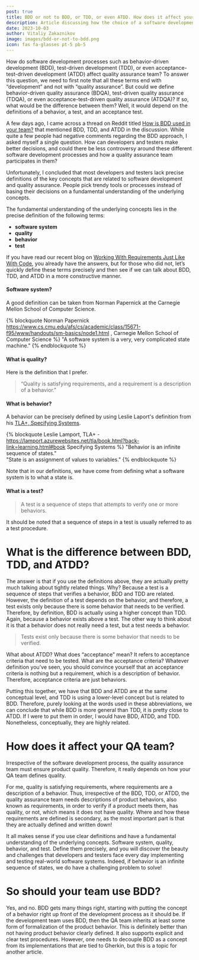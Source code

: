 ```yaml
---
post: true
title: BDD or not to BDD, or TDD, or even ATDD. How does it affect your QA team?
description: Article discussing how the choice of a software development process affects quality assurance team.
date: 2023-10-03
author: Vitaliy Zakaznikov
image: images/bdd-or-not-to-bdd.png
icon: fas fa-glasses pt-5 pb-5
---
```


How do software development processes such as behavior-driven development (BDD), test-driven development (TDD), or even acceptance-test-driven development (ATDD) affect quality assurance team? To answer this question, we need to first note that all these terms end with “development” and not with “quality assurance”. But could we define behavior-driven quality assurance (BDQA), test-driven quality assurance (TDQA), or even acceptance-test-driven quality assurance (ATDQA)? If so, what would be the difference between them? Well, it would depend on the definitions of a behavior, a test, and an acceptance test.<!-- more -->

A few days ago, I came across a thread on Reddit titled [How is BDD used in your team?](https://www.reddit.com/r/QualityAssurance/comments/16pis7x/how_is_bdd_used_in_your_team/?utm_campaign=Software%2BTesting%2BWeekly&utm_medium=web&utm_source=Software_Testing_Weekly_188) that mentioned BDD, TDD, and ATDD in the discussion. While quite a few people had negative comments regarding the BDD approach, I asked myself a single question. How can developers and testers make better decisions, and could there be less controversy around these different software development processes and how a quality assurance team participates in them?

Unfortunately, I concluded that most developers and testers lack precise definitions of the key concepts
that are related to software development and quality assurance. People pick trendy tools or processes instead of basing their decisions on a fundamental understanding of the underlying concepts.

The fundamental understanding of the underlying concepts lies in the precise definition of the following terms:

* **software system**
* **quality**
* **behavior**
* **test**

If you have read our recent blog on [Working With Requirements Just Like With Code](https://testflows.com/blog/working-with-requirements-just-like-with-code/), you already have the answers, but for those who did not, let’s quickly define these terms precisely and then see if we can talk about BDD, TDD, and ATDD in a more constructive manner.

#### Software system?

A good definition can be taken from Norman Papernick at the Carnegie Mellon School of Computer Science.

{% blockquote Norman Papernick https://www.cs.cmu.edu/afs/cs/academic/class/15671-f95/www/handouts/sm-basics/node1.html , Carnegie Mellon School of Computer Science  %}
"A software system is a very, very complicated state machine."
{% endblockquote %}

#### What is quality?

Here is the definition that I prefer.

> “Quality is satisfying requirements, and a requirement is a description of a behavior."

#### What is behavior?

A behavior can be precisely defined by using Leslie Laport's definition from his
[TLA+, Specifying Systems](https://lamport.azurewebsites.net/tla/book.html?back-link=learning.html#book).

{% blockquote Leslie Lamport, TLA+ - https://lamport.azurewebsites.net/tla/book.html?back-link=learning.html#book Specifying Systems %}
"Behavior is an infinite sequence of states."<br>
"State is an assignment of values to variables."
{% endblockquote %}

Note that in our definitions, we have come from defining what a software system is to what a state is.

#### What is a test?

> A test is a sequence of steps that attempts to verify one or more behaviors.

It should be noted that a sequence of steps in a test is usually referred to as a test procedure.

# What is the difference between BDD, TDD, and ATDD?

The answer is that if you use the definitions above, they are actually pretty much talking about tightly related things. Why? Because a test is a sequence of steps that verifies a behavior, BDD and TDD are related. However, the definition of a test depends on the behavior, and therefore, a test exists only because there is some behavior that needs to be verified. Therefore, by definition, BDD is actually using a higher concept than TDD. Again, because a behavior exists above a test. The other way to think about it is that a behavior does not really need a test, but a test needs a behavior.

> Tests exist only because there is some behavior that needs to be verified.

What about ATDD? What does “acceptance” mean? It refers to acceptance criteria that need to be tested. What are the acceptance criteria? Whatever definition you’ve seen, you should convince yourself that an acceptance criteria is nothing but a requirement, which is a description of behavior. Therefore, acceptance criteria are just behaviors.

Putting this together, we have that BDD and ATDD are at the same conceptual level, and TDD is using a lower-level concept but is related to BDD. Therefore, purely looking at the words used in these abbreviations, we can conclude that while BDD is more general than TDD, it is pretty close to ATDD. If I were to put them in order, I would have BDD, ATDD, and TDD.
Nonetheless, conceptually, they are highly related.

# How does it affect your QA team?

Irrespective of the software development process, the quality assurance team must ensure product quality.
Therefore, it really depends on how your QA team defines quality.

For me, quality is satisfying requirements, where requirements are a description of a behavior.
Thus, irrespective of the BDD, TDD, or ATDD, the quality assurance team needs descriptions of product behaviors, also known as requirements, in order to verify if a product meets them, has quality, or not, which means it does not have quality. Where and how these requirements are defined is secondary, as the most important part is that they are actually defined and written down!

It all makes sense if you use clear definitions and have a fundamental understanding of the underlying concepts.
Software system, quality, behavior, and test. Define them precisely, and you will discover the beauty and challenges that developers and testers face every day implementing and testing real-world software systems.
Indeed, if behavior is an infinite sequence of states, we do have a challenging problem to solve!

# So should your team use BDD?

Yes, and no. BDD gets many things right, starting with putting the concept of a behavior right up front of the development process as it should be. If the development team uses BDD, then the QA team inherits at least some form of formalization of the product behavior.
This is definitely better than not having product behavior clearly defined. It also supports explicit and clear test procedures. However, one needs to decouple BDD as a concept from its implementations that are tied to Gherkin, but this is a topic for another article.